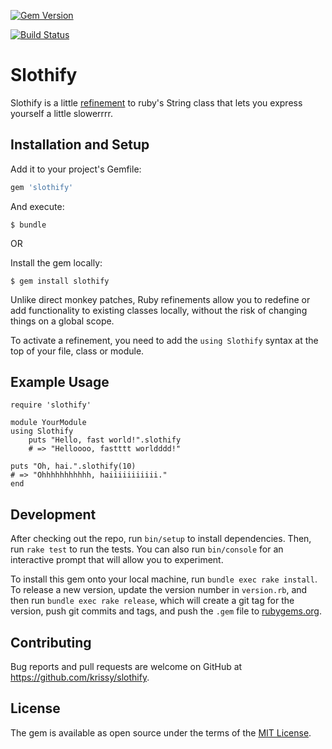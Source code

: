 [![Gem Version](https://badge.fury.io/rb/slothify.svg)](https://badge.fury.io/rb/slothify)

[![Build Status](https://travis-ci.org/krissy/slothify.svg?branch=master)](https://travis-ci.org/krissy/slothify)

# Slothify

Slothify is a little [refinement](http://ruby-doc.org/core-2.3.0/doc/syntax/refinements_rdoc.html) to ruby's String class that lets you express yourself a little slowerrrr.

## Installation and Setup

Add it to your project's Gemfile:

```ruby
gem 'slothify'
```

And execute:

	$ bundle

OR

Install the gem locally:

	$ gem install slothify


Unlike direct monkey patches, Ruby refinements allow you to redefine or add functionality to existing classes locally, without the risk of changing things on a global scope.

To activate a refinement, you need to add the `using Slothify` syntax at the top of your file, class or module.

## Example Usage

	require 'slothify'

	module YourModule
	using Slothify
		puts "Hello, fast world!".slothify
		# => "Helloooo, fastttt worldddd!"

    puts "Oh, hai.".slothify(10)
    # => "Ohhhhhhhhhhh, haiiiiiiiiiii."
	end

## Development

After checking out the repo, run `bin/setup` to install dependencies. Then, run `rake test` to run the tests. You can also run `bin/console` for an interactive prompt that will allow you to experiment.

To install this gem onto your local machine, run `bundle exec rake install`. To release a new version, update the version number in `version.rb`, and then run `bundle exec rake release`, which will create a git tag for the version, push git commits and tags, and push the `.gem` file to [rubygems.org](https://rubygems.org).

## Contributing

Bug reports and pull requests are welcome on GitHub at https://github.com/krissy/slothify.


## License

The gem is available as open source under the terms of the [MIT License](http://opensource.org/licenses/MIT).
